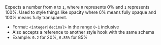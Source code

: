 Expects a number from `0` to `1`, where `0` represents 0% and `1` represents 100%. Used to style things like opacity where 0% means fully opaque and 100% means fully transparent.

- Format: `<integer|decimal>` in the range `0-1` inclusive
- Also accepts a reference to another style hook with the same schema
- Example: `0.2` for 20%, `0.85%` for 85%
